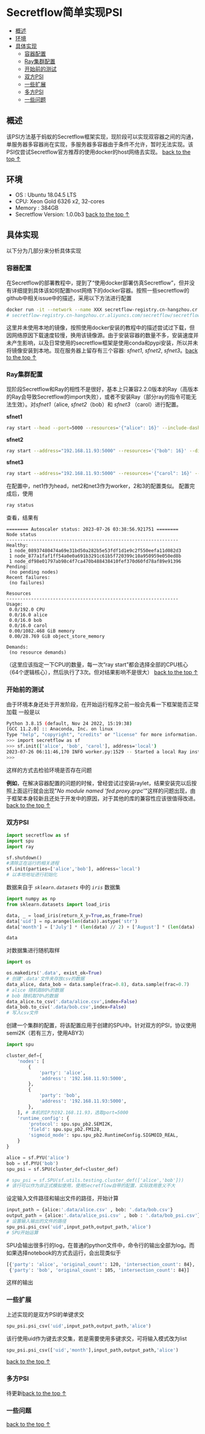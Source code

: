<span id = "top"></span>
# Secretflow简单实现PSI

* [概述](#概述)
* [环境](#环境)
* [具体实现](#具体实现)
    * [容器配置](#容器配置)
    * [Ray集群配置](#Ray集群配置)
    * [开始前的测试](#开始前的测试)
    * [双方PSI](#psi_d)
    * [一些扩展](#extension)
    * [多方PSI](#psi_m)
    * [一些问题](#problem)


## <span id="概述">概述</span>
该PSI方法基于蚂蚁的Secretflow框架实现，现阶段可以实现双容器之间的沟通，单服务器多容器尚在实现，多服务器多容器由于条件不允许，暂时无法实现。该PSI仅尝试Secretflow官方推荐的使用docker的host网络去实现。
[back to the top $\uparrow$](#top)
## <span id="环境">环境</span>
* OS : Ubuntu 18.04.5 LTS
* CPU: Xeon Gold 6326 x2, 32-cores
* Memory : 384GB
* Secretflow Version: 1.0.0b3
[back to the top $\uparrow$](#top)
## <span id="具体实现">具体实现</span>
以下分为几部分来分析具体实现
### <span id="容器配置">容器配置</span>
在Secretflow的部署教程中，提到了“使用docker部署仿真Secretflow”，但并没有详细提到具体该如何配置host网络下的docker容器。按照一些secretflow的github中相关issue中的描述，采用以下方法进行配置
```bash
docker run -it --network --name XXX secretflow-registry.cn-hangzhou.cr.aliyuncs.com/secretflow/secretflow-lite-anolis8:1.0.0b3
# secretflow-registry.cn-hangzhou.cr.aliyuncs.com/secretflow/secretflow-lite-anolis8:1.0.0b3
```
这里并未使用本地的镜像，按照使用docker安装的教程中的描述尝试过下载，但因网络原因下载速度较慢，换用该镜像源。由于安装容器的数量不多，安装速度并未产生影响，以及日常使用的secretflow框架是使用conda和pypi安装，所以并未将镜像安装到本地。现在服务器上留存有三个容器: *sfnet1*, *sfnet2*, *sfnet3*。[back to the top $\uparrow$](#top)
### <span id="Ray集群配置">Ray集群配置</span>
现阶段Secretflow和Ray的相性不是很好，基本上只兼容2.2.0版本的Ray（高版本的Ray会导致Secretflow的import失败），或者不安装Ray（部分ray的指令可能无法生效）。对*sfnet1*（alice, *sfnet2*（bob）和 *sfnet3* （carol）进行配置。

**sfnet1**
```bash
ray start --head --port=5000 --resources='{"alice": 16}' --include-dashboard=False --disable-usage-stats
```

**sfnet2**
```bash
ray start --address="192.168.11.93:5000" --resources='{"bob": 16}' --disable-usage-stats
```

**sfnet3**
```bash
ray start --address="192.168.11.93:5000" --resources='{"carol": 16}' --disable-usage-stats
```
在配置中，net1作为head，net2和net3作为worker，2和3的配置类似。
配置完成后，使用
```bash
ray status
```
查看，结果有
```
======== Autoscaler status: 2023-07-26 03:38:56.921751 ========
Node status
---------------------------------------------------------------
Healthy:
 1 node_08937480474a69e31bd50a282b5e53fdf1d1e9c2f550eefa11d082d3
 1 node_877a1faf1ff54a0e0a691b3291c61b5f720399c10a950959e050ed8b
 1 node_df98e01797ab98c4f7ca470b488438410fef370d60fd78af89e91396
Pending:
 (no pending nodes)
Recent failures:
 (no failures)

Resources
---------------------------------------------------------------
Usage:
 0.0/192.0 CPU
 0.0/16.0 alice
 0.0/16.0 bob
 0.0/16.0 carol
 0.00/1082.468 GiB memory
 0.00/28.769 GiB object_store_memory

Demands:
 (no resource demands)
```
（这里应该指定一下CPU的数量，每一次“ray start”都会选择全部的CPU核心（64个逻辑核心），然后执行了3次。但对结果影响不是很大）
[back to the top $\uparrow$](#top)
### <span id="开始前的测试">开始前的测试</span>
由于环境本身还处于开发阶段，在开始运行程序之前一般会先看一下框架能否正常加载
一般是以
```bash
Python 3.8.15 (default, Nov 24 2022, 15:19:38) 
[GCC 11.2.0] :: Anaconda, Inc. on linux
Type "help", "copyright", "credits" or "license" for more information.
>>> import secretflow as sf
>>> sf.init(['alice', 'bob', 'carol'], address='local')
2023-07-26 06:11:46,170 INFO worker.py:1529 -- Started a local Ray instance. View the dashboard at http://127.0.0.1:8265 
>>> 
```
这样的方式去检验环境是否存在问题

**例如**，在解决容器配置的问题的时候，曾经尝试过安装raylet，结果安装完以后按照上面运行就会出现"*No module named 'fed.proxy.grpc*'"这样的问题出现，由于框架本身较新且还处于开发中的原因，对于其他的库的兼容性应该很值得改进。
[back to the top $\uparrow$](#top)
### <span id = "psi_d">双方PSI</span>
```python
import secretflow as sf
import spu
import ray

sf.shutdown() 
#清除正在运行的相关进程
sf.init(parties=['alice','bob'], address='local') 
# 以本地地址进行初始化
```
数据来自于 *`sklearn.datasets`* 中的  *`iris`* 数据集
```python
import numpy as np
from sklearn.datasets import load_iris

data, _ = load_iris(return_X_y=True,as_frame=True)
data['uid'] = np.arange(len(data)).astype('str')
data['month'] = ['July'] * (len(data) // 2) + ['August'] * (len(data) - len(data) // 2)

data
```
对数据集进行随机取样
```python
import os

os.makedirs('.data', exist_ok=True)
# 创建'.data'文件夹存放csv的数据
data_alice, data_bob = data.sample(frac=0.8), data.sample(frac=0.7)
# alice 随机取80%的数据
# bob 随机取70%的数据
data_alice.to_csv('.data/alice.csv',index=False)
data_bob.to_csv('.data/bob.csv',index=False)
# 写入csv文件
```
创建一个集群的配置，将该配置应用于创建的SPU中。针对双方的PSI，协议使用semi2K（若有三方，使用ABY3）
```python
import spu

cluster_def={
    'nodes': [
        {
            'party': 'alice',
            'address': '192.168.11.93:5000',
        },
        {
            'party': 'bob',
            'address': '192.168.11.93:5000',
        },
    ], # 本机的IP为192.168.11.93，选取port=5000
    'runtime_config': {
        'protocol': spu.spu_pb2.SEMI2K,
        'field': spu.spu_pb2.FM128,
        'sigmoid_mode': spu.spu_pb2.RuntimeConfig.SIGMOID_REAL,
    }
}

alice = sf.PYU('alice')
bob = sf.PYU('bob')
spu_psi = sf.SPU(cluster_def=cluster_def)

# spu_psi = sf.SPU(sf.utils.testing.cluster_def(['alice','bob']))
# 该行可以作为非正式模拟使用，使用Secretflow自带的配置，实际效用意义不大
```
设定输入文件路径和输出文件的路径，开始计算
```python
input_path = {alice:'.data/alice.csv' , bob: '.data/bob.csv'}
output_path = {alice:'.data/alice_psi.csv' , bob : '.data/bob_psi.csv'}
# 设置输入输出的文件的路径
spu_psi.psi_csv('uid',input_path,output_path,'alice')
# SPU开始运算
```
SPU会输出很多行的log，在普通的python文件中，命令行的输出全部为log。而如果选择notebook的方式去运行，会出现类似于
```bash
[{'party': 'alice', 'original_count': 120, 'intersection_count': 84},
 {'party': 'bob', 'original_count': 105, 'intersection_count': 84}]
```
这样的输出

### <span id = "extension">一些扩展</span>
上述实现的是双方PSI的单键求交
```python
spu_psi.psi_csv('uid',input_path,output_path,'alice')
```
该行使用uid作为键去求交集，若是需要使用多键求交，可将输入模式改为list

```python
spu_psi.psi_csv(['uid','month'],input_path,output_path,'alice')
```
[back to the top $\uparrow$](#top)

### <span id = "psi_m">多方PSI<span>
待更新[back to the top $\uparrow$](#top)

### <span id="problem">一些问题</span>

[back to the top $\uparrow$](#top)